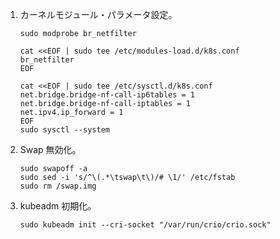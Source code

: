 1.  カーネルモジュール・パラメータ設定。

    ```shell-session
    sudo modprobe br_netfilter

    cat <<EOF | sudo tee /etc/modules-load.d/k8s.conf
    br_netfilter
    EOF

    cat <<EOF | sudo tee /etc/sysctl.d/k8s.conf
    net.bridge.bridge-nf-call-ip6tables = 1
    net.bridge.bridge-nf-call-iptables = 1
    net.ipv4.ip_forward = 1
    EOF
    sudo sysctl --system
    ```
2.  Swap 無効化。

    ```shell-session
    sudo swapoff -a
    sudo sed -i 's/^\(.*\tswap\t\)/# \1/' /etc/fstab
    sudo rm /swap.img
    ```
3.  kubeadm 初期化。

    ```shell-session
    sudo kubeadm init --cri-socket "/var/run/crio/crio.sock"
    ```